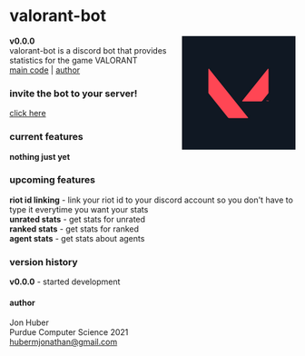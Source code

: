 # valorant-bot
**v0.0.0** <img src="assets/icon.png" align="right" alt="icon" width="200px" height="200px"></br>
valorant-bot is a discord bot that provides statistics for the game VALORANT</br>
[main code](bot.py) | [author](#author)

### invite the bot to your server!
[click here](https://discordapp.com/oauth2/authorize?client_id=717125416858550322&scope=bot)
### current features
**nothing just yet**
### upcoming features
**riot id linking** - link your riot id to your discord account so you don't have to type it everytime you want your stats</br>
**unrated stats** - get stats for unrated</br>
**ranked stats** - get stats for ranked</br>
**agent stats** - get stats about agents</br>
### version history
**v0.0.0** - started development
#### author
Jon Huber</br>
Purdue Computer Science 2021</br>
[hubermjonathan@gmail.com](mailto:hubermjonathan@gmail.com)
